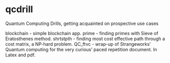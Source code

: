 # qcdrill

Quantum Computing Drills, getting acquainted on prospective use cases

blockchain - simple blockchain app.
prime - finding primes with Sieve of Eratosthenes method.
shrtstpth - finding most cost effective path through a cost matrix, a NP-hard problem.
QC_ftvc - wrap-up of Strangeworks’ Quantum computing for the very curious’ paced repetition document. In Latex and pdf.